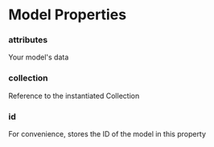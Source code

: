 # Model Properties

### attributes

Your model's data

### collection

Reference to the instantiated Collection

### id

For convenience, stores the ID of the model in this property
